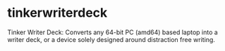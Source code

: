 # tinkerwriterdeck
Tinker Writer Deck: Converts any 64-bit PC (amd64) based laptop into a writer deck, or a device solely designed around distraction free writing.
